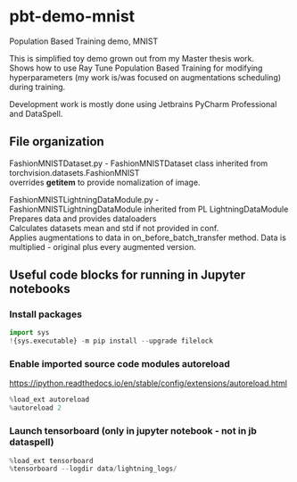 # pbt-demo-mnist
Population Based Training demo, MNIST

This is simplified toy demo grown out from my Master thesis work.  
Shows how to use Ray Tune Population Based Training for modifying hyperparameters (my work is/was focused on augmentations scheduling) during training.  

Development work is mostly done using Jetbrains PyCharm Professional and DataSpell.



## File organization

FashionMNISTDataset.py - FashionMNISTDataset class inherited from torchvision.datasets.FashionMNIST  
overrides __getitem__ to provide nomalization of image.

FashionMNISTLightningDataModule.py - FashionMNISTLightningDataModule inherited from PL LightningDataModule  
Prepares data and provides dataloaders  
Calculates datasets mean and std if not provided in conf.  
Applies augmentations to data in on_before_batch_transfer method. Data is multiplied - original plus every augmented version.  



## Useful code blocks for running in Jupyter notebooks
### Install packages
~~~python
import sys
!{sys.executable} -m pip install --upgrade filelock
~~~

### Enable imported source code modules autoreload
https://ipython.readthedocs.io/en/stable/config/extensions/autoreload.html
~~~~python
%load_ext autoreload
%autoreload 2
~~~~

### Launch tensorboard (only in jupyter notebook - not in jb dataspell)
~~~python
%load_ext tensorboard
%tensorboard --logdir data/lightning_logs/
~~~